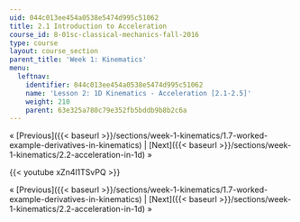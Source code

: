 ```yaml
---
uid: 044c013ee454a0538e5474d995c51062
title: 2.1 Introduction to Acceleration
course_id: 8-01sc-classical-mechanics-fall-2016
type: course
layout: course_section
parent_title: 'Week 1: Kinematics'
menu:
  leftnav:
    identifier: 044c013ee454a0538e5474d995c51062
    name: 'Lesson 2: 1D Kinematics - Acceleration [2.1-2.5]'
    weight: 210
    parent: 63e325a780c79e352fb5bddb9b8b2c6a
---
```


« [Previous]({{< baseurl >}}/sections/week-1-kinematics/1.7-worked-example-derivatives-in-kinematics) | [Next]({{< baseurl >}}/sections/week-1-kinematics/2.2-acceleration-in-1d) »

{{< youtube xZn4l1TSvPQ >}}

« [Previous]({{< baseurl >}}/sections/week-1-kinematics/1.7-worked-example-derivatives-in-kinematics) | [Next]({{< baseurl >}}/sections/week-1-kinematics/2.2-acceleration-in-1d) »